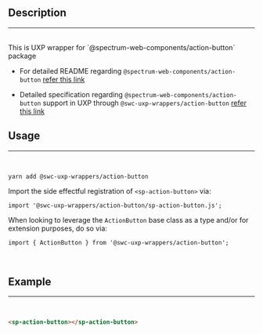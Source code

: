 ## Description

---

<br />
This is UXP wrapper for `@spectrum-web-components/action-button` package
<br />

-   For detailed README regarding `@spectrum-web-components/action-button` [refer this link](https://www.npmjs.com/package/@spectrum-web-components/action-button/v/0.37.0)

-   Detailed specification regarding `@spectrum-web-components/action-button` support in UXP through `@swc-uxp-wrappers/action-button` [refer this link](https://developer.adobe.com/photoshop/uxp/2022/uxp-api/reference-spectrum/swc/)

## Usage

---

<br />

```
yarn add @swc-uxp-wrappers/action-button
```

Import the side effectful registration of `<sp-action-button>` via:

```
import '@swc-uxp-wrappers/action-button/sp-action-button.js';
```

When looking to leverage the `ActionButton` base class as a type and/or for extension purposes, do so via:

```
import { ActionButton } from '@swc-uxp-wrappers/action-button';
```

<br />

## Example

---

<br />

```html
<sp-action-button></sp-action-button>
```
